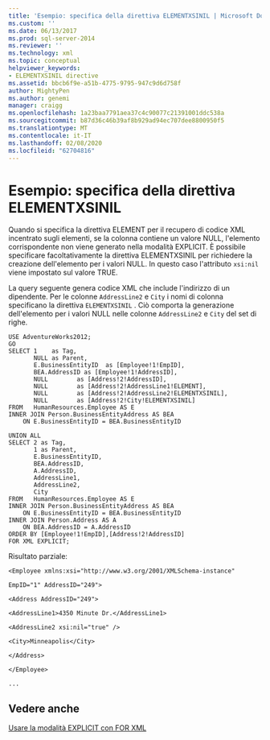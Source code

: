 ```yaml
---
title: 'Esempio: specifica della direttiva ELEMENTXSINIL | Microsoft Docs'
ms.custom: ''
ms.date: 06/13/2017
ms.prod: sql-server-2014
ms.reviewer: ''
ms.technology: xml
ms.topic: conceptual
helpviewer_keywords:
- ELEMENTXSINIL directive
ms.assetid: bbcb6f9e-a51b-4775-9795-947c9d6d758f
author: MightyPen
ms.author: genemi
manager: craigg
ms.openlocfilehash: 1a23baa7791aea37c4c90077c21391001ddc538a
ms.sourcegitcommit: b87d36c46b39af8b929ad94ec707dee8800950f5
ms.translationtype: MT
ms.contentlocale: it-IT
ms.lasthandoff: 02/08/2020
ms.locfileid: "62704816"
---
```

# <a name="example-specifying-the-elementxsinil-directive"></a>Esempio: specifica della direttiva ELEMENTXSINIL
  Quando si specifica la direttiva ELEMENT per il recupero di codice XML incentrato sugli elementi, se la colonna contiene un valore NULL, l'elemento corrispondente non viene generato nella modalità EXPLICIT. È possibile specificare facoltativamente la direttiva ELEMENTXSINIL per richiedere la creazione dell'elemento per i valori NULL. In questo caso l'attributo `xsi:nil` viene impostato sul valore TRUE.  
  
 La query seguente genera codice XML che include l'indirizzo di un dipendente. Per le colonne `AddressLine2` e `City` i nomi di colonna specificano la direttiva `ELEMENTXSINIL` . Ciò comporta la generazione dell'elemento per i valori NULL nelle colonne `AddressLine2` e `City` del set di righe.  
  
```  
USE AdventureWorks2012;  
GO  
SELECT 1    as Tag,  
       NULL as Parent,  
       E.BusinessEntityID  as [Employee!1!EmpID],  
       BEA.AddressID as [Employee!1!AddressID],  
       NULL        as [Address!2!AddressID],  
       NULL        as [Address!2!AddressLine1!ELEMENT],  
       NULL        as [Address!2!AddressLine2!ELEMENTXSINIL],  
       NULL        as [Address!2!City!ELEMENTXSINIL]  
FROM   HumanResources.Employee AS E  
INNER JOIN Person.BusinessEntityAddress AS BEA  
    ON E.BusinessEntityID = BEA.BusinessEntityID  
  
UNION ALL  
SELECT 2 as Tag,  
       1 as Parent,  
       E.BusinessEntityID,  
       BEA.AddressID,  
       A.AddressID,  
       AddressLine1,   
       AddressLine2,  
       City   
FROM   HumanResources.Employee AS E  
INNER JOIN Person.BusinessEntityAddress AS BEA  
    ON E.BusinessEntityID = BEA.BusinessEntityID  
INNER JOIN Person.Address AS A  
    ON BEA.AddressID = A.AddressID  
ORDER BY [Employee!1!EmpID],[Address!2!AddressID]  
FOR XML EXPLICIT;  
```  
  
 Risultato parziale:  
  
 `<Employee xmlns:xsi="http://www.w3.org/2001/XMLSchema-instance"`  
  
 `EmpID="1" AddressID="249">`  
  
 `<Address AddressID="249">`  
  
 `<AddressLine1>4350 Minute Dr.</AddressLine1>`  
  
 `<AddressLine2 xsi:nil="true" />`  
  
 `<City>Minneapolis</City>`  
  
 `</Address>`  
  
 `</Employee>`  
  
 `...`  
  
## <a name="see-also"></a>Vedere anche  
 [Usare la modalità EXPLICIT con FOR XML](use-explicit-mode-with-for-xml.md)  
  
  
